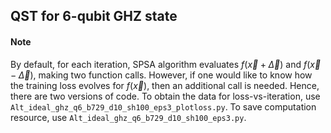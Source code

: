 ## QST for 6-qubit GHZ state

#### Note

By default, for each iteration, SPSA algorithm evaluates $f\left(\vec{x}+\vec{\Delta}\right)$ and $f\left(\vec{x}-\vec{\Delta}\right)$, making two function calls. However, if one would like to know how the training loss evolves for $f\left(\vec{x}\right)$, then an additional call is needed. Hence, there are two versions of code. To obtain the data for loss-vs-iteration, use `Alt_ideal_ghz_q6_b729_d10_sh100_eps3_plotloss.py`. To save computation resource, use `Alt_ideal_ghz_q6_b729_d10_sh100_eps3.py`.
